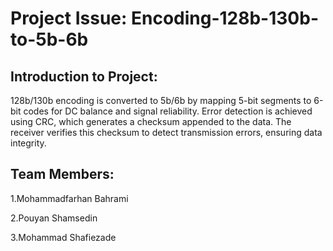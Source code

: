# Project Issue: Encoding-128b-130b-to-5b-6b

## Introduction to Project:
128b/130b encoding is converted to 5b/6b by mapping 5-bit segments to 6-bit codes for DC balance and signal reliability. Error detection is achieved using CRC, which generates a checksum appended to the data. The receiver verifies this checksum to detect transmission errors, ensuring data integrity.

## Team Members:
1.Mohammadfarhan Bahrami

2.Pouyan Shamsedin

3.Mohammad Shafiezade
